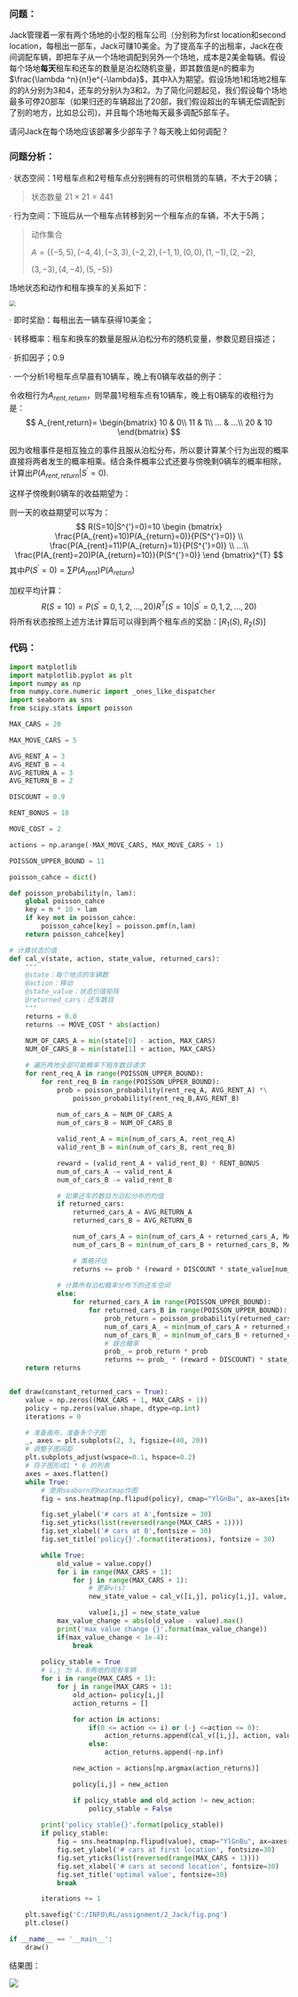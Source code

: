 ### 问题：

Jack管理着一家有两个场地的小型的租车公司（分别称为first location和second location，每租出一部车，Jack可赚10美金。为了提高车子的出租率，Jack在夜间调配车辆，即把车子从一个场地调配到另外一个场地，成本是2美金每辆。假设每个场地**每天**租车和还车的数量是泊松随机变量，即其数值是n的概率为$\frac{\lambda ^n}{n!}e^{-\lambda}$，其中λλ为期望。假设场地1和场地2租车的的$\lambda$分别为3和4，还车的分别$\lambda$为3和2。为了简化问题起见，我们假设每个场地最多可停20部车（如果归还的车辆超出了20部，我们假设超出的车辆无偿调配到了别的地方，比如总公司)，并且每个场地每天最多调配5部车子。

请问Jack在每个场地应该部署多少部车子？每天晚上如何调配？

### 问题分析：

· 状态空间：1号租车点和2号租车点分别拥有的可供租赁的车辆，不大于20辆；

> 状态数量 $21 \times 21 = 441$

· 行为空间：下班后从一个租车点转移到另一个租车点的车辆，不大于5两；

> 动作集合 
>
> $A=\{(-5,5),(-4,4),(-3,3),(-2,2),(-1,1),(0,0),(1,-1),(2,-2),$
>
> $(3,-3),(4,-4),(5,-5)\}$

场地状态和动作和租车换车的关系如下：

<img src="C:\INFO\RL\assignment\2_Jack\pic\1.webp" style="zoom: 67%;" />

· 即时奖励：每租出去一辆车获得10美金；

· 转移概率：租车和换车的数量是服从泊松分布的随机变量，参数见题目描述；

· 折扣因子；0.9

· 一个分析1号租车点早晨有10辆车，晚上有0辆车收益的例子：

令收租行为$A_{rent,return}$，则早晨1号租车点有10辆车，晚上有0辆车的收租行为是：
$$
A_{rent,return}=
\begin{bmatrix}
10 & 0\\
11 & 1\\ 
... & ...\\
20 & 10
\end{bmatrix}
$$


因为收租事件是相互独立的事件且服从泊松分布，所以要计算某个行为出现的概率直接将两者发生的概率相乘。结合条件概率公式还要与傍晚剩0辆车的概率相除，计算出$P(A_{rent,return}|S^{'}=0)$.

这样子傍晚剩0辆车的收益期望为：

则一天的收益期望可以写为：
$$
R(S=10|S^{'}=0)=10
\begin {bmatrix}
\frac{P(A_{rent}=10)P(A_{return}=0)}{P(S^{'}=0)} \\
\frac{P(A_{rent}=11)P(A_{return}=1)}{P(S^{'}=0)} \\
...\\
\frac{P(A_{rent}=20)P(A_{return}=10)}{P(S^{'}=0)} 
\end {bmatrix}^{T}
$$
其中$P(S^{'}=0)=\sum P(A_{rent})P(A_{return})$

加权平均计算：
$$
R(S=10)=P(S^{'}=0,1,2,...,20)R^T(S=10|S^{'}=0,1,2,...,20)
$$
将所有状态按照上述方法计算后可以得到两个租车点的奖励：$[R_1(S),R_2(S)]$

### 代码：

```python
import matplotlib
import matplotlib.pyplot as plt
import numpy as np
from numpy.core.numeric import _ones_like_dispatcher
import seaborn as sns
from scipy.stats import poisson

MAX_CARS = 20

MAX_MOVE_CARS = 5

AVG_RENT_A = 3
AVG_RENT_B = 4
AVG_RETURN_A = 3
AVG_RETURN_B = 2

DISCOUNT = 0.9

RENT_BONUS = 10

MOVE_COST = 2

actions = np.arange(-MAX_MOVE_CARS, MAX_MOVE_CARS + 1)

POISSON_UPPER_BOUND = 11

poisson_cahce = dict()

def poisson_probability(n, lam):
    global poisson_cahce
    key = n * 10 + lam
    if key not in poisson_cahce:
        poisson_cahce[key] = poisson.pmf(n,lam)
    return poisson_cahce[key]

# 计算状态价值
def cal_v(state, action, state_value, returned_cars):
    """
    @state：每个地点的车辆数
    @action：移动
    @state_value：状态价值矩阵
    @returned_cars：还车数目
    """
    returns = 0.0
    returns -= MOVE_COST * abs(action)
    
    NUM_OF_CARS_A = min(state[0] - action, MAX_CARS)
    NUM_OF_CARS_B = min(state[1] + action, MAX_CARS)

    # 遍历两地全部可能概率下租车数目请求
    for rent_req_A in range(POISSON_UPPER_BOUND):
        for rent_req_B in range(POISSON_UPPER_BOUND):
            prob = poisson_probability(rent_req_A, AVG_RENT_A) *\
                poisson_probability(rent_req_B,AVG_RENT_B)
            
            num_of_cars_A = NUM_OF_CARS_A
            num_of_cars_B = NUM_OF_CARS_B

            valid_rent_A = min(num_of_cars_A, rent_req_A)
            valid_rent_B = min(num_of_cars_B, rent_req_B)

            reward = (valid_rent_A + valid_rent_B) * RENT_BONUS
            num_of_cars_A -= valid_rent_A
            num_of_cars_B -= valid_rent_B

            # 如果还车的数目为泊松分布的均值
            if returned_cars:
                returned_cars_A = AVG_RETURN_A
                returned_cars_B = AVG_RETURN_B

                num_of_cars_A = min(num_of_cars_A + returned_cars_A, MAX_CARS)
                num_of_cars_B = min(num_of_cars_B + returned_cars_B, MAX_CARS)

                # 策略评估
                returns += prob * (reward + DISCOUNT * state_value[num_of_cars_A,num_of_cars_B])
            
            # 计算所有泊松概率分布下的还车空间
            else:
                for returned_cars_A in range(POISSON_UPPER_BOUND):
                    for returned_cars_B in range(POISSON_UPPER_BOUND):
                        prob_return = poisson_probability(returned_cars_A, AVG_RETURN_A) * poisson_probability( returned_cars_B, AVG_RETURN_B)
                        num_of_cars_A_ = min(num_of_cars_A + returned_cars_A, MAX_CARS)
                        num_of_cars_B_ = min(num_of_cars_B + returned_cars_B, MAX_CARS)
                        # 联合概率
                        prob_ = prob_return * prob
                        returns += prob_ * (reward + DISCOUNT) * state_value[num_of_cars_A_, num_of_cars_B_]
    return returns                    


def draw(constant_returned_cars = True):
    value = np.zeros((MAX_CARS + 1, MAX_CARS + 1))
    policy = np.zeros(value.shape, dtype=np.int)
    iterations = 0

    # 准备画布，准备多个子图
    _, axes = plt.subplots(2, 3, figsize=(40, 20))
    # 调整子图间距
    plt.subplots_adjust(wspace=0.1, hspace=0.2)
    # 将子图形成1 * 6 的列表
    axes = axes.flatten()
    while True:
        # 使用seaborn的heatmap作图
        fig = sns.heatmap(np.flipud(policy), cmap="YlGnBu", ax=axes[iterations])

        fig.set_ylabel('# cars at A',fontsize = 30)
        fig.set_yticks(list(reversed(range(MAX_CARS + 1))))
        fig.set_xlabel('# cars at B',fontsize = 30)
        fig.set_title('policy{}'.format(iterations), fontsize = 30)

        while True:
            old_value = value.copy()
            for i in range(MAX_CARS + 1):
                for j in range(MAX_CARS + 1):
                    # 更新v(s)
                    new_state_value = cal_v([i,j], policy[i,j], value, constant_returned_cars)

                    value[i,j] = new_state_value
            max_value_change = abs(old_value - value).max()
            print('max value change {}'.format(max_value_change))
            if(max_value_change < 1e-4):
                break
        
        policy_stable = True
        # i,j 为 A、B两地的现有车辆
        for i in range(MAX_CARS + 1):
            for j in range(MAX_CARS + 1):
                old_action= policy[i,j]
                action_returns = []

                for action in actions:
                    if(0 <= action <= i) or (-j <=action <= 0):
                        action_returns.append(cal_v([i,j], action, value, constant_returned_cars))
                    else:
                        action_returns.append(-np.inf)

                new_action = actions[np.argmax(action_returns)]

                policy[i,j] = new_action

                if policy_stable and old_action != new_action:
                    policy_stable = False
        
        print('policy stable{}'.format(policy_stable))
        if policy_stable:
            fig = sns.heatmap(np.flipud(value), cmap="YlGnBu", ax=axes[-1])
            fig.set_ylabel('# cars at first location', fontsize=30)
            fig.set_yticks(list(reversed(range(MAX_CARS + 1))))
            fig.set_xlabel('# cars at second location', fontsize=30)
            fig.set_title('optimal value', fontsize=30)
            break

        iterations += 1

    plt.savefig('C:/INFO\RL/assignment/2_Jack/fig.png')
    plt.close()

if __name__ == '__main__':
    draw()             
```

结果图：

![](C:\INFO\RL\assignment\2_Jack\fig.png)


